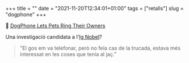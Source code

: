 +++
title = ""
date = "2021-11-20T12:34:01+01:00"
tags = ["retalls"]
slug = "dogphone"
+++

📎 [DogPhone Lets Pets Ring Their Owners](https://slashdot.org/story/392961)

Una investigació candidata a l'[Ig Nobel](http://ignobel.org)?

> ”El gos em va telefonar, però no feia cas de la trucada, estava més interessat en les coses que tenia al jaç.”